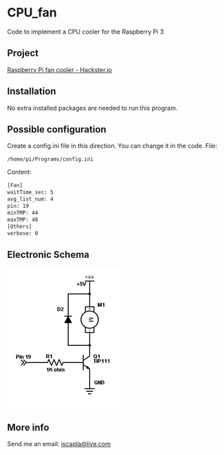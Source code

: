 # CPU_fan
Code to implement a CPU cooler for the Raspberry Pi 3

Project
-------
[Raspberry Pi fan cooler - Hackster.io](https://www.hackster.io/iscapla/raspberry-pi-fan-cooler-86f3f9)

Installation
------------
No extra installed packages are needed to run this program.

Possible configuration
----------------------
Create a config.ini file in this direction. You can change it in the code.
File: 

	/home/pi/Programs/config.ini

Content:
	
	[Fan]
	waitTime_sec: 5
	avg_list_num: 4
	pin: 19
	minTMP: 44
	maxTMP: 48
	[Others]
	verbose: 0

Electronic Schema
-----------------
![alt text](./Fan_Schematic.png)


More info
---------
Send me an email: iscapla@live.com
